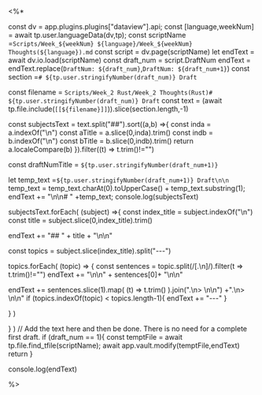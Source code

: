 
<%*

const dv = app.plugins.plugins["dataview"].api;
const [language,weekNum] = await tp.user.languageData(dv,tp); 
const scriptName =`Scripts/Week_${weekNum} ${language}/Week_${weekNum} Thoughts(${language}).md`
const script = dv.page(scriptName)
let endText = await dv.io.load(scriptName)
const draft_num = script.DraftNum
endText = endText.replace(`DraftNum: ${draft_num}`,`DraftNum: ${draft_num+1}`)
const section =`# ${tp.user.stringifyNumber(draft_num)} Draft`

const filename = `Scripts/Week_2 Rust/Week_2 Thoughts(Rust)# ${tp.user.stringifyNumber(draft_num)} Draft`
const text = (await tp.file.include(`[[${filename}]]`)).slice(section.length,-1)


const subjectsText = text.split("##").sort((a,b) =>{
const inda = a.indexOf("\n")
const aTitle = a.slice(0,inda).trim()
const indb = b.indexOf("\n")
const bTitle = b.slice(0,indb).trim()
return a.localeCompare(b)
}).filter((t) => t.trim()!="")


const draftNumTitle = `${tp.user.stringifyNumber(draft_num+1)}`

let temp_text =`${tp.user.stringifyNumber(draft_num+1)} Draft\n\n`
temp_text = temp_text.charAt(0).toUpperCase() + temp_text.substring(1);
endText += "\n\n# " +temp_text;
console.log(subjectsText)

subjectsText.forEach( (subject) =>{
const index_title = subject.indexOf("\n")
const title = subject.slice(0,index_title).trim()

endText += "## " + title + "\n\n"

const topics = subject.slice(index_title).split("---")

topics.forEach( (topic) => {
const sentences = topic.split(/[.\n]/).filter(t => t.trim()!="")
endText += "\n\n" + sentences[0]+ "\n\n"

endText += sentences.slice(1).map( (t) => t.trim() ).join(".\n> \n\n") +".\n> \n\n"
if (topics.indexOf(topic) < topics.length-1){
	endText += "---"
}


} )

} )
// Add the text here and then be done. There is no need for a complete first draft.
if (draft_num  == 1){
	const temptFile =  await tp.file.find_tfile(scriptName); 
	await app.vault.modify(temptFile,endText)
	return
}


console.log(endText)

%>